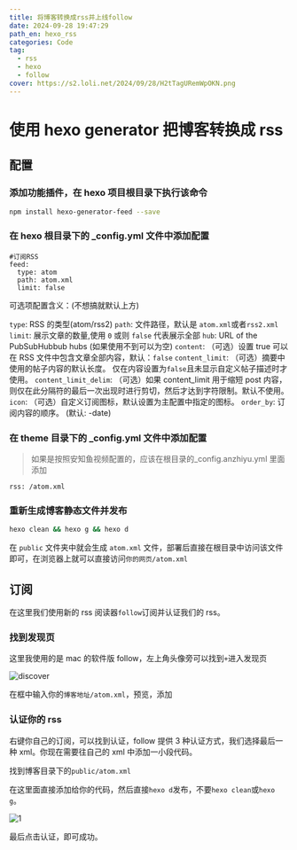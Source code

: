 ```yaml
---
title: 将博客转换成rss并上线follow
date: 2024-09-28 19:47:29
path_en: hexo_rss
categories: Code
tag:
  - rss
  - hexo
  - follow
cover: https://s2.loli.net/2024/09/28/H2tTagURemWpOKN.png
---
```


# 使用 hexo generator 把博客转换成 rss

## 配置

### 添加功能插件，在 hexo 项目根目录下执行该命令

```bash
npm install hexo-generator-feed --save
```

### 在 hexo 根目录下的 \_config.yml 文件中添加配置

```shell
#订阅RSS
feed:
  type: atom
  path: atom.xml
  limit: false
```

可选项配置含义：(不想搞就默认上方)

`type`: RSS 的类型(atom/rss2)
`path`: 文件路径，默认是 `atom.xml`或者`rss2.xml`
`limit`: 展示文章的数量,使用 `0` 或则 `false` 代表展示全部
`hub`: URL of the PubSubHubbub hubs (如果使用不到可以为空)
`content`: （可选）设置 true 可以在 RSS 文件中包含文章全部内容，默认：`false`
`content_limit`: （可选）摘要中使用的帖子内容的默认长度。 仅在内容设置为`false`且未显示自定义帖子描述时才使用。
`content_limit_delim`: （可选）如果 content_limit 用于缩短 post 内容，则仅在此分隔符的最后一次出现时进行剪切，然后才达到字符限制。默认不使用。
`icon`: （可选）自定义订阅图标，默认设置为主配置中指定的图标。
`order_by`: 订阅内容的顺序。 (默认: -date)

### 在 theme 目录下的 \_config.yml 文件中添加配置

> 如果是按照安知鱼视频配置的，应该在根目录的\_config.anzhiyu.yml 里面添加

```
rss: /atom.xml
```

### 重新生成博客静态文件并发布

```bash
hexo clean && hexo g && hexo d
```

在 `public` 文件夹中就会生成 `atom.xml` 文件，部署后直接在根目录中访问该文件即可，在浏览器上就可以直接访问`你的网页/atom.xml`

## 订阅

在这里我们使用新的 rss 阅读器`follow`订阅并认证我们的 rss。

### 找到发现页

这里我使用的是 mac 的软件版 follow，左上角头像旁可以找到`+`进入发现页

![discover](https://s2.loli.net/2024/09/28/3H6bUKasZAWqnuo.png)

在框中输入你的`博客地址/atom.xml`，预览，添加

### 认证你的 rss

右键你自己的订阅，可以找到认证，follow 提供 3 种认证方式，我们选择最后一种 xml。你现在需要往自己的 xml 中添加一小段代码。

找到博客目录下的`public/atom.xml`

在这里面直接添加给你的代码，然后直接`hexo d`发布，不要`hexo clean`或`hexo g`。

![1](https://s2.loli.net/2024/09/28/envW1ExGktmIBud.png)

最后点击认证，即可成功。
